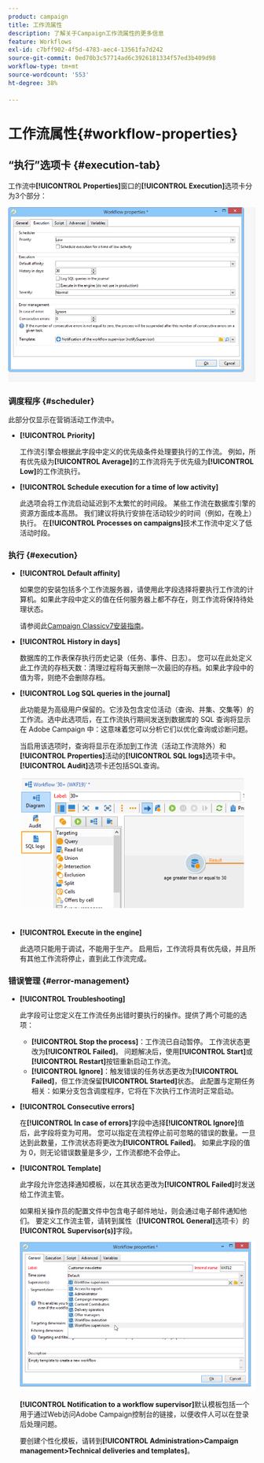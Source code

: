 ```yaml
---
product: campaign
title: 工作流属性
description: 了解关于Campaign工作流属性的更多信息
feature: Workflows
exl-id: c7bff902-4f5d-4783-aec4-13561fa7d242
source-git-commit: 0ed70b3c57714ad6c3926181334f57ed3b409d98
workflow-type: tm+mt
source-wordcount: '553'
ht-degree: 38%

---
```


# 工作流属性{#workflow-properties}



## “执行”选项卡 {#execution-tab}

工作流中&#x200B;**[!UICONTROL Properties]**&#x200B;窗口的&#x200B;**[!UICONTROL Execution]**&#x200B;选项卡分为3个部分：

![](assets/wf_execution_tab.png)

### 调度程序 {#scheduler}

此部分仅显示在营销活动工作流中。

* **[!UICONTROL Priority]**

  工作流引擎会根据此字段中定义的优先级条件处理要执行的工作流。 例如，所有优先级为&#x200B;**[!UICONTROL Average]**&#x200B;的工作流将先于优先级为&#x200B;**[!UICONTROL Low]**&#x200B;的工作流执行。

* **[!UICONTROL Schedule execution for a time of low activity]**

  此选项会将工作流启动延迟到不太繁忙的时间段。 某些工作流在数据库引擎的资源方面成本高昂。 我们建议将执行安排在活动较少的时间（例如，在晚上）执行。 在&#x200B;**[!UICONTROL Processes on campaigns]**&#x200B;技术工作流中定义了低活动时段。

### 执行 {#execution}

* **[!UICONTROL Default affinity]**

  如果您的安装包括多个工作流服务器，请使用此字段选择将要执行工作流的计算机。如果此字段中定义的值在任何服务器上都不存在，则工作流将保持待处理状态。

  请参阅此[Campaign Classicv7安装指南](../../installation/using/configuring-campaign-server.md#high-availability-workflows-and-affinities)。

* **[!UICONTROL History in days]**

  数据库的工作表保存执行历史记录（任务、事件、日志）。 您可以在此处定义此工作流的存档天数：清理过程将每天删除一次最旧的存档。如果此字段中的值为零，则绝不会删除存档。

* **[!UICONTROL Log SQL queries in the journal]**

  此功能是为高级用户保留的。它涉及包含定位活动（查询、并集、交集等）的工作流。选中此选项后，在工作流执行期间发送到数据库的 SQL 查询将显示在 Adobe Campaign 中：这意味着您可以分析它们以优化查询或诊断问题。

  当启用该选项时，查询将显示在添加到工作流（活动工作流除外）和&#x200B;**[!UICONTROL Properties]**&#x200B;活动的&#x200B;**[!UICONTROL SQL logs]**&#x200B;选项卡中。 **[!UICONTROL Audit]**&#x200B;选项卡还包括SQL查询。

  ![](assets/wf_tab_log_sql.png)

* **[!UICONTROL Execute in the engine]**

  此选项只能用于调试，不能用于生产。 启用后，工作流将具有优先级，并且所有其他工作流将停止，直到此工作流完成。

### 错误管理 {#error-management}

* **[!UICONTROL Troubleshooting]**

  此字段可让您定义在工作流任务出错时要执行的操作。提供了两个可能的选项：

   * **[!UICONTROL Stop the process]**：工作流已自动暂停。 工作流状态更改为&#x200B;**[!UICONTROL Failed]**。 问题解决后，使用&#x200B;**[!UICONTROL Start]**&#x200B;或&#x200B;**[!UICONTROL Restart]**&#x200B;按钮重新启动工作流。
   * **[!UICONTROL Ignore]**：触发错误的任务状态更改为&#x200B;**[!UICONTROL Failed]**，但工作流保留&#x200B;**[!UICONTROL Started]**&#x200B;状态。 此配置与定期任务相关：如果分支包含调度程序，它将在下次执行工作流时正常启动。

* **[!UICONTROL Consecutive errors]**

  在&#x200B;**[!UICONTROL In case of errors]**&#x200B;字段中选择&#x200B;**[!UICONTROL Ignore]**&#x200B;值后，此字段将变为可用。 您可以指定在流程停止前可忽略的错误的数量。一旦达到此数量，工作流状态将更改为&#x200B;**[!UICONTROL Failed]**。 如果此字段的值为 0，则无论错误数量是多少，工作流都绝不会停止。

* **[!UICONTROL Template]**

  此字段允许您选择通知模板，以在其状态更改为&#x200B;**[!UICONTROL Failed]**&#x200B;时发送给工作流主管。

  如果相关操作员的配置文件中包含电子邮件地址，则会通过电子邮件通知他们。 要定义工作流主管，请转到属性（**[!UICONTROL General]**&#x200B;选项卡）的&#x200B;**[!UICONTROL Supervisor(s)]**&#x200B;字段。

  ![](assets/wf-properties_select-supervisors.png)

  **[!UICONTROL Notification to a workflow supervisor]**&#x200B;默认模板包括一个用于通过Web访问Adobe Campaign控制台的链接，以便收件人可以在登录后处理问题。

  要创建个性化模板，请转到&#x200B;**[!UICONTROL Administration>Campaign management>Technical deliveries and templates]**。
